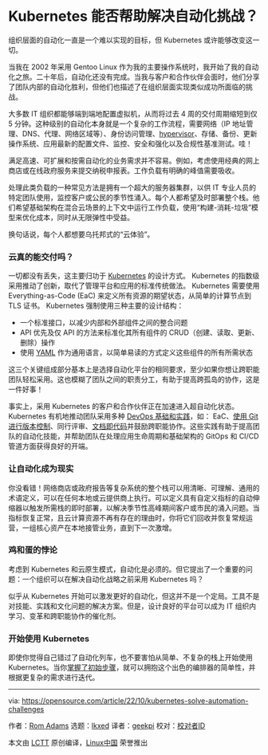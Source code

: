 [#]: subject: "Can Kubernetes help solve automation challenges?"
[#]: via: "https://opensource.com/article/22/10/kubernetes-solve-automation-challenges"
[#]: author: "Rom Adams https://opensource.com/users/romdalf"
[#]: collector: "lkxed"
[#]: translator: "geekpi"
[#]: reviewer: " "
[#]: publisher: " "
[#]: url: " "

Kubernetes 能否帮助解决自动化挑战？
======
组织层面的自动化一直是一个难以实现的目标，但 Kubernetes 或许能够改变这一切。

当我在 2002 年采用 Gentoo Linux 作为我的主要操作系统时，我开始了我的自动化之旅。二十年后，自动化还没有完成。当我与客户和合作伙伴会面时，他们分享了团队内部的自动化胜利，但他们也描述了在组织层面实现类似成功所面临的挑战。

大多数 IT 组织都能够端到端地配置虚拟机，从而将过去 4 周的交付周期缩短到仅 5 分钟。这种级别的自动化本身就是一个复杂的工作流程，需要网络（IP 地址管理、DNS、代理、网络区域等）、身份访问管理、[hypervisor][2]、存储、备份、更新操作系统、应用最新的配置文件、监控、安全和强化以及合规性基准测试。哇！

满足高速、可扩展和按需自动化的业务需求并不容易。例如，考虑使用经典的网上商店或在线政府服务来提交纳税申报表。工作负载有明确的峰值需要吸收。

处理此类负载的一种常见方法是拥有一个超大的服务器集群，以供 IT 专业人员的特定团队使用，监控客户或公民的季节性涌入。每个人都希望及时部署整个栈。他们希望基础架构在混合云场景的上下文中运行工作负载，使用“构建-消耗-垃圾”模型来优化成本，同时从无限弹性中受益。

换句话说，每个人都想要乌托邦式的“云体验”。

### 云真的能交付吗？

一切都没有丢失，这主要归功于 [Kubernetes][3] 的设计方式。 Kubernetes 的指数级采用推动了创新，取代了管理平台和应用的标准传统做法。 Kubernetes 需要使用 Everything-as-Code (EaC) 来定义所有资源的期望状态，从简单的计算节点到 TLS 证书。 Kubernetes 强制使用三种主要的设计结构：

* 一个标准接口，以减少内部和外部组件之间的整合问题
* API 优先及仅 API 的方法来标准化其所有组件的 CRUD（创建、读取、更新、删除）操作
* 使用 [YAML][4] 作为通用语言，以简单易读的方式定义这些组件的所有所需状态

这三个关键组成部分基本上是选择自动化平台的相同要求，至少如果你想让跨职能团队轻松采用。这也模糊了团队之间的职责分工，有助于提高跨孤岛的协作，这是一件好事！

事实上，采用 Kubernetes 的客户和合作伙伴正在加速进入超自动化状态。 Kubernetes 有机地推动团队采用多种 [DevOps 基础和实践][5]，如： EaC、[使用 Git 进行版本控制][6]、同行评审、[文档即代码][7]并鼓励跨职能协作。这些实践有助于提高团队的自动化技能，并帮助团队在处理应用生命周期和基础架构的 GitOps 和 CI/CD 管道方面获得良好的开端。

### 让自动化成为现实

你没看错！网络商店或政府报告等复杂系统的整个栈可以用清晰、可理解、通用的术语定义，可以在任何本地或云提供商上执行。可以定义具有自定义指标的自动伸缩器以触发所需栈的即时部署，以解决季节性高峰期间客户或市民的涌入问题。当指标恢复正常，且云计算资源不再有存在的理由时，你将它们回收并恢复常规运营，一组核心资产在本地接管业务，直到下一次激增。

### 鸡和蛋的悖论

考虑到 Kubernetes 和云原生模式，自动化是必须的。但它提出了一个重要的问题：一个组织可以在解决自动化战略之前采用 Kubernetes 吗？

似乎从 Kubernetes 开始可以激发更好的自动化，但这并不是一个定局。工具不是对技能、实践和文化问题的解决方案。但是，设计良好的平台可以成为 IT 组织内学习、变革和跨职能协作的催化剂。

### 开始使用 Kubernetes

即使你觉得自己错过了自动化列车，也不要害怕从简单、不复杂的栈上开始使用 Kubernetes。当你[掌握了初始步骤][8]，就可以拥抱这个出色的编排器的简单性，并根据更复杂的需求进行迭代。

--------------------------------------------------------------------------------

via: https://opensource.com/article/22/10/kubernetes-solve-automation-challenges

作者：[Rom Adams][a]
选题：[lkxed][b]
译者：[geekpi](https://github.com/geekpi)
校对：[校对者ID](https://github.com/校对者ID)

本文由 [LCTT](https://github.com/LCTT/TranslateProject) 原创编译，[Linux中国](https://linux.cn/) 荣誉推出

[a]: https://opensource.com/users/romdalf
[b]: https://github.com/lkxed
[2]: https://www.redhat.com/en/topics/virtualization/what-is-a-hypervisor?intcmp=7013a000002qLH8AAM
[3]: https://www.redhat.com/en/topics/containers/what-is-kubernetes?intcmp=7013a000002qLH8AAM
[4]: https://opensource.com/article/21/9/yaml-cheat-sheet
[5]: https://opensource.com/resources/devops
[6]: https://opensource.com/life/16/7/stumbling-git
[7]: https://opensource.com/article/21/3/devops-documentation
[8]: https://opensource.com/article/17/11/getting-started-kubernetes
